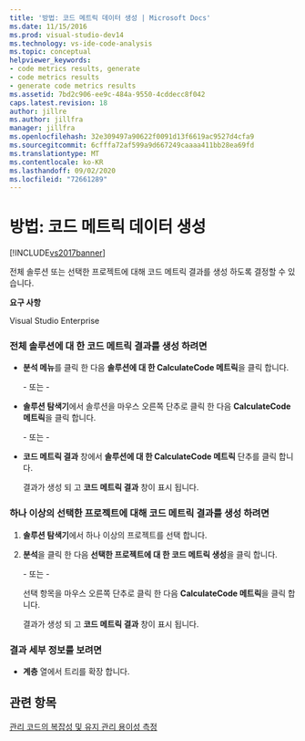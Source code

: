 ```yaml
---
title: '방법: 코드 메트릭 데이터 생성 | Microsoft Docs'
ms.date: 11/15/2016
ms.prod: visual-studio-dev14
ms.technology: vs-ide-code-analysis
ms.topic: conceptual
helpviewer_keywords:
- code metrics results, generate
- code metrics results
- generate code metrics results
ms.assetid: 7bd2c906-ee9c-484a-9550-4cddecc8f042
caps.latest.revision: 18
author: jillre
ms.author: jillfra
manager: jillfra
ms.openlocfilehash: 32e309497a90622f0091d13f6619ac9527d4cfa9
ms.sourcegitcommit: 6cfffa72af599a9d667249caaaa411bb28ea69fd
ms.translationtype: MT
ms.contentlocale: ko-KR
ms.lasthandoff: 09/02/2020
ms.locfileid: "72661289"
---
```

# <a name="how-to-generate-code-metrics-data"></a>방법: 코드 메트릭 데이터 생성
[!INCLUDE[vs2017banner](../includes/vs2017banner.md)]

전체 솔루션 또는 선택한 프로젝트에 대해 코드 메트릭 결과를 생성 하도록 결정할 수 있습니다.

 **요구 사항**

 Visual Studio Enterprise

### <a name="to-generate-code-metrics-results-for-an-entire-solution"></a>전체 솔루션에 대 한 코드 메트릭 결과를 생성 하려면

- **분석 메뉴**를 클릭 한 다음 **솔루션에 대 한 CalculateCode 메트릭**을 클릭 합니다.

     \- 또는 -

- **솔루션 탐색기**에서 솔루션을 마우스 오른쪽 단추로 클릭 한 다음 **CalculateCode 메트릭**을 클릭 합니다.

     \- 또는 -

- **코드 메트릭 결과** 창에서 **솔루션에 대 한 CalculateCode 메트릭** 단추를 클릭 합니다.

     결과가 생성 되 고 **코드 메트릭 결과** 창이 표시 됩니다.

### <a name="to-generate-code-metrics-results-for-one-or-more-selected-projects"></a>하나 이상의 선택한 프로젝트에 대해 코드 메트릭 결과를 생성 하려면

1. **솔루션 탐색기**에서 하나 이상의 프로젝트를 선택 합니다.

2. **분석**을 클릭 한 다음 **선택한 프로젝트에 대 한 코드 메트릭 생성**을 클릭 합니다.

    \- 또는 -

    선택 항목을 마우스 오른쪽 단추로 클릭 한 다음 **CalculateCode 메트릭**을 클릭 합니다.

   결과가 생성 되 고 **코드 메트릭 결과** 창이 표시 됩니다.

### <a name="to-view-the-results-details"></a>결과 세부 정보를 보려면

- **계층** 열에서 트리를 확장 합니다.

## <a name="see-also"></a>관련 항목
 [관리 코드의 복잡성 및 유지 관리 용이성 측정](../code-quality/measuring-complexity-and-maintainability-of-managed-code.md)
